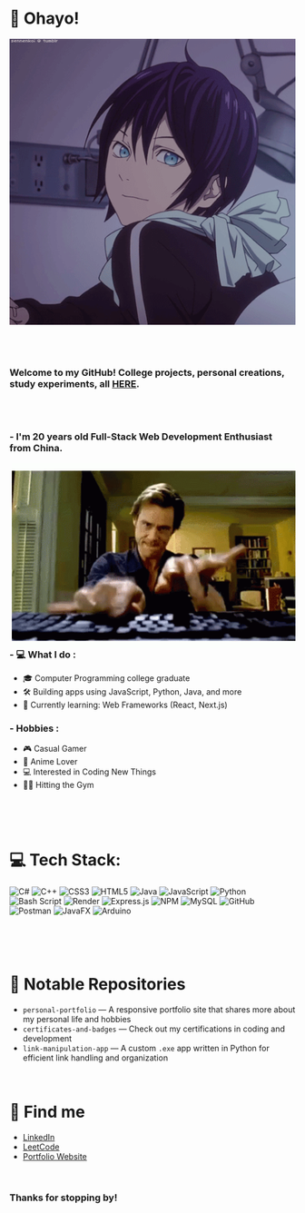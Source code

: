 # 👋 Ohayo!

<div align="center">
<img hight="150" width="800" alt="GIF" align="center" src="https://github.com/TomChimorin/TomChimorin/blob/55da31778a6dc2a1a9d416dd40fc4e7067ab316b/assets/13626.gif">
</div>

</br>
</br>
</br>

### Welcome to my GitHub! College projects, personal creations, study experiments, all <a href="https://github.com/TomChimorin?tab=repositories">HERE</a>.

</br>
</br>

### - I'm 20 years old Full-Stack Web Development Enthusiast from China.

<img hight="400" width="500" alt="GIF" align="right" src="https://github.com/TomChimorin/TomChimorin/blob/0a6358b11300e7a287e199c733031d9146aa5a98/assets/13627.gif">

### - 💻 What I do :
- 🎓 Computer Programming college graduate
- 🛠️ Building apps using JavaScript, Python, Java, and more
- 🌱 Currently learning: Web Frameworks (React, Next.js)

### - Hobbies : 
- 🎮 Casual Gamer
- 🍣 Anime Lover
- 💻 Interested in Coding New Things
- 🏋️‍♂️ Hitting the Gym

</br>
</br>
</br>

<p align="center">

# 💻 Tech Stack:
![C#](https://img.shields.io/badge/c%23-%23239120.svg?style=for-the-badge&logo=csharp&logoColor=white) ![C++](https://img.shields.io/badge/c++-%2300599C.svg?style=for-the-badge&logo=c%2B%2B&logoColor=white) ![CSS3](https://img.shields.io/badge/css3-%231572B6.svg?style=for-the-badge&logo=css3&logoColor=white) ![HTML5](https://img.shields.io/badge/html5-%23E34F26.svg?style=for-the-badge&logo=html5&logoColor=white) ![Java](https://img.shields.io/badge/java-%23ED8B00.svg?style=for-the-badge&logo=openjdk&logoColor=white) ![JavaScript](https://img.shields.io/badge/javascript-%23323330.svg?style=for-the-badge&logo=javascript&logoColor=%23F7DF1E) ![Python](https://img.shields.io/badge/python-3670A0?style=for-the-badge&logo=python&logoColor=ffdd54) ![Bash Script](https://img.shields.io/badge/bash_script-%23121011.svg?style=for-the-badge&logo=gnu-bash&logoColor=white) ![Render](https://img.shields.io/badge/Render-%46E3B7.svg?style=for-the-badge&logo=render&logoColor=white) ![Express.js](https://img.shields.io/badge/express.js-%23404d59.svg?style=for-the-badge&logo=express&logoColor=%2361DAFB) ![NPM](https://img.shields.io/badge/NPM-%23CB3837.svg?style=for-the-badge&logo=npm&logoColor=white) ![MySQL](https://img.shields.io/badge/mysql-4479A1.svg?style=for-the-badge&logo=mysql&logoColor=white) ![GitHub](https://img.shields.io/badge/github-%23121011.svg?style=for-the-badge&logo=github&logoColor=white) ![Postman](https://img.shields.io/badge/Postman-FF6C37?style=for-the-badge&logo=postman&logoColor=white) ![JavaFX](https://img.shields.io/badge/javafx-%23FF0000.svg?style=for-the-badge&logo=javafx&logoColor=white) ![Arduino](https://img.shields.io/badge/-Arduino-00979D?style=for-the-badge&logo=Arduino&logoColor=white)



</br>
</br>
</br>


# 📂 Notable Repositories
- `personal-portfolio` — A responsive portfolio site that shares more about my personal life and hobbies
- `certificates-and-badges` — Check out my certifications in coding and development
- `link-manipulation-app` — A custom `.exe` app written in Python for efficient link handling and organization

</br>


# 🔗 Find me
- [LinkedIn](https://www.linkedin.com/in/yu-zhao-72448a356/)
- [LeetCode](https://leetcode.com/u/Chimorin/)
- [Portfolio Website](https://assignment01-3d94.onrender.com)

</br>


### Thanks for stopping by!
